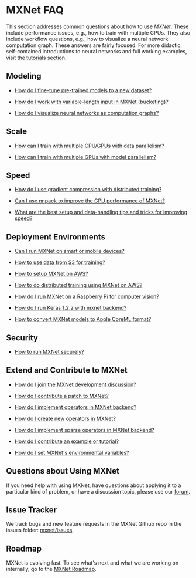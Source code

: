 # MXNet FAQ

This section addresses common questions about how to use _MXNet_. These include performance issues, e.g., how to train with multiple GPUs.
They also include workflow questions, e.g., how to visualize a neural network computation graph.
These answers are fairly focused. For more didactic, self-contained introductions to neural networks
and full working examples, visit the [tutorials section](../tutorials/index.md).


## Modeling
* [How do I fine-tune pre-trained models to a new dataset?](http://mxnet.io/faq/finetune.html)

* [How do I work with variable-length input in MXNet (bucketing)?](http://mxnet.io/faq/bucketing.html)

* [How do I visualize neural networks as computation graphs?](http://mxnet.io/faq/visualize_graph.html)


## Scale
* [How can I train with multiple CPU/GPUs with data parallelism?](http://mxnet.io/faq/multi_devices.html)

* [How can I train with multiple GPUs with model parallelism?](http://mxnet.io/faq/model_parallel_lstm.html)


## Speed
* [How do I use gradient compression with distributed training?](http://mxnet.io/faq/gradient_compression.html)

* [Can I use nnpack to improve the CPU performance of MXNet?](http://mxnet.io/faq/nnpack.html)

* [What are the best setup and data-handling tips and tricks for improving speed?](http://mxnet.io/faq/perf.html)


## Deployment Environments
* [Can I run MXNet on smart or mobile devices?](http://mxnet.io/faq/smart_device.html)

* [How to use data from S3 for training?](s3_integration.md)

* [How to setup MXNet on AWS?](http://docs.aws.amazon.com/mxnet/latest/dg/mxnet-on-ec2-instance.html)

* [How to do distributed training using MXNet on AWS?](http://docs.aws.amazon.com/mxnet/latest/dg/mxnet-on-ec2-cluster.html)

* [How do I run MXNet on a Raspberry Pi for computer vision?](http://mxnet.io/tutorials/embedded/wine_detector.html)

* [How do I run Keras 1.2.2 with mxnet backend?](https://github.com/dmlc/keras/wiki/Installation)

* [How to convert MXNet models to Apple CoreML format?](https://github.com/apache/incubator-mxnet/tree/master/tools/coreml)

## Security
* [How to run MXNet securely?](http://mxnet.io/faq/security.html)

## Extend and Contribute to MXNet

* [How do I join the MXNet development discussion?](http://mxnet.io/community/mxnet_channels.html)

* [How do I contribute a patch to MXNet?](http://mxnet.io/community/contribute.html)

* [How do I implement operators in MXNet backend?](http://mxnet.io/faq/add_op_in_backend.html)

* [How do I create new operators in MXNet?](http://mxnet.io/faq/new_op.html)

* [How do I implement sparse operators in MXNet backend?](https://cwiki.apache.org/confluence/display/MXNET/A+Guide+to+Implementing+Sparse+Operators+in+MXNet+Backend)

* [How do I contribute an example or tutorial?](https://github.com/apache/incubator-mxnet/tree/master/example#contributing)

* [How do I set MXNet's environmental variables?](http://mxnet.io/faq/env_var.html)

## Questions about Using MXNet
If you need help with using MXNet, have questions about applying it to a particular kind of problem, or have a discussion topic, please use our [forum](https://discuss.mxnet.io).

## Issue Tracker
We track bugs and new feature requests in the MXNet Github repo in the issues folder: [mxnet/issues](https://github.com/dmlc/mxnet/issues).

## Roadmap
MXNet is evolving fast. To see what's next and what we are working on internally, go to the [MXNet Roadmap](https://github.com/dmlc/mxnet/labels/Roadmap).
